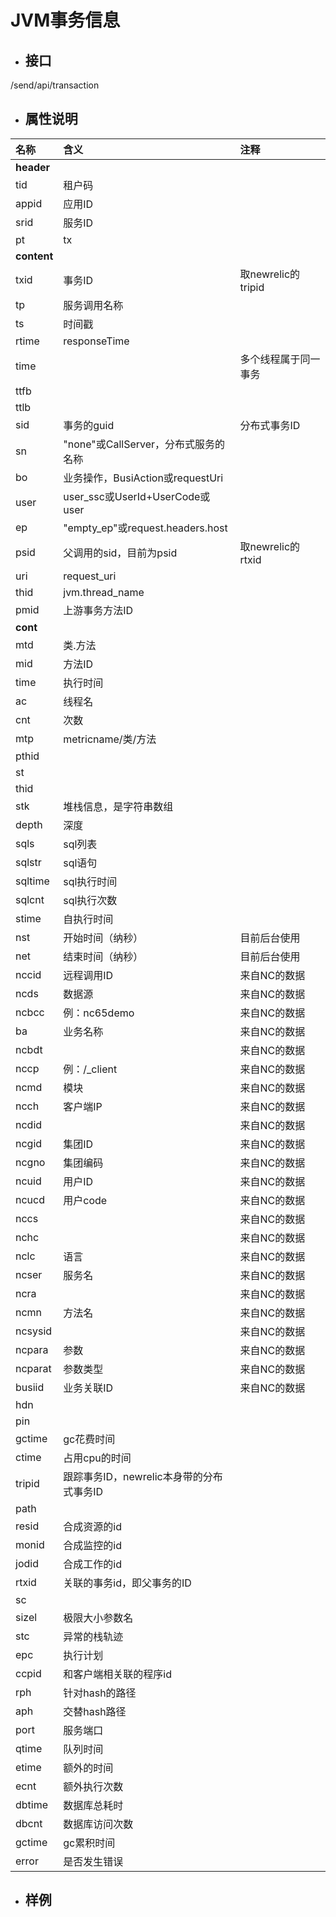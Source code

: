 # JVM事务信息

* ## 接口

/send/api/transaction

* ## 属性说明

| **名称** | **含义** | **注释** |
| :--- | :--- | :--- |
| **header** |  |  |
| tid | 租户码 |  |
| appid | 应用ID |  |
| srid | 服务ID |  |
| pt | tx |  |
| **content** |  |  |
| txid | 事务ID | 取newrelic的tripid |
| tp | 服务调用名称 |  |
| ts | 时间戳 |  |
| rtime | responseTime |  |
| time |  | 多个线程属于同一事务 |
| ttfb |  |  |
| ttlb |  |  |
| sid | 事务的guid | 分布式事务ID |
| sn | "none"或CallServer，分布式服务的名称 |  |
| bo | 业务操作，BusiAction或requestUri |  |
| user | user\_ssc或UserId+UserCode或user |  |
| ep | "empty\_ep"或request.headers.host |  |
| psid | 父调用的sid，目前为psid | 取newrelic的rtxid |
| uri | request\_uri |  |
| thid | jvm.thread\_name |  |
| pmid | 上游事务方法ID |  |
| **cont** |  |  |
| mtd | 类.方法 |  |
| mid | 方法ID |  |
| time | 执行时间 |  |
| ac | 线程名 |  |
| cnt | 次数 |  |
| mtp | metricname/类/方法 |  |
| pthid |  |  |
| st |  |  |
| thid |  |  |
| stk | 堆栈信息，是字符串数组 |  |
| depth | 深度 |  |
| sqls | sql列表 |  |
| sqlstr | sql语句 |  |
| sqltime | sql执行时间 |  |
| sqlcnt | sql执行次数 |  |
| stime | 自执行时间 |  |
| nst | 开始时间（纳秒） | 目前后台使用 |
| net | 结束时间（纳秒） | 目前后台使用 |
| nccid | 远程调用ID | 来自NC的数据 |
| ncds | 数据源 | 来自NC的数据 |
| ncbcc | 例：nc65demo | 来自NC的数据 |
| ba | 业务名称 | 来自NC的数据 |
| ncbdt |  | 来自NC的数据 |
| nccp | 例：/\_client | 来自NC的数据 |
| ncmd | 模块 | 来自NC的数据 |
| ncch | 客户端IP | 来自NC的数据 |
| ncdid |  | 来自NC的数据 |
| ncgid | 集团ID | 来自NC的数据 |
| ncgno | 集团编码 | 来自NC的数据 |
| ncuid | 用户ID | 来自NC的数据 |
| ncucd | 用户code | 来自NC的数据 |
| nccs |  | 来自NC的数据 |
| nchc |  | 来自NC的数据 |
| nclc | 语言 | 来自NC的数据 |
| ncser | 服务名 | 来自NC的数据 |
| ncra |  | 来自NC的数据 |
| ncmn | 方法名 | 来自NC的数据 |
| ncsysid |  | 来自NC的数据 |
| ncpara | 参数 | 来自NC的数据 |
| ncparat | 参数类型 | 来自NC的数据 |
| busiid | 业务关联ID | 来自NC的数据 |
| hdn |  |  |
| pin |  |  |
| gctime | gc花费时间 |  |
| ctime | 占用cpu的时间 |  |
| tripid | 跟踪事务ID，newrelic本身带的分布式事务ID |  |
| path |  |  |
| resid | 合成资源的id |  |
| monid | 合成监控的id |  |
| jodid | 合成工作的id |  |
| rtxid | 关联的事务id，即父事务的ID |  |
| sc |  |  |
| sizel | 极限大小参数名 |  |
| stc | 异常的栈轨迹 |  |
| epc | 执行计划 |  |
| ccpid | 和客户端相关联的程序id |  |
| rph | 针对hash的路径 |  |
| aph | 交替hash路径 |  |
| port | 服务端口 |  |
| qtime | 队列时间 |  |
| etime | 额外的时间 |  |
| ecnt | 额外执行次数 |  |
| dbtime | 数据库总耗时 |  |
| dbcnt | 数据库访问次数 |  |
| gctime | gc累积时间 |  |
| error | 是否发生错误 |  |

* ## 样例



